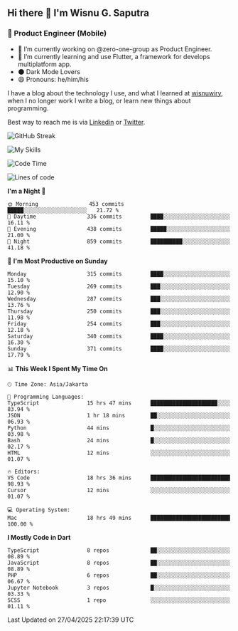 ## Hi there 👋 I'm Wisnu G. Saputra

### :mobile_phone_off: Product Engineer (Mobile)

- 🔭 I’m currently working on @zero-one-group as Product Engineer.
- 🌱 I’m currently learning and use Flutter, a framework for develops multiplatform app.
- 🌑 Dark Mode Lovers
- 😄 Pronouns: he/him/his

I have a blog about the technology I use, and what I learned at [wisnuwiry](https://wisnuwiry.space/), when I no longer work I write a blog, or learn new things about programming.

Best way to reach me is via [Linkedin](https://www.linkedin.com/in/wisnu-saputra/) or [Twitter](https://twitter.com/wisnuwiry).

![GitHub Streak](https://streak-stats.demolab.com?user=wisnuwiry&theme=dark&hide_border=true)

![My Skills](https://skillicons.dev/icons?i=dart,flutter,kotlin,swift,go,js,css,neovim,git,linux&perline=5)

<!--START_SECTION:waka-->
![Code Time](http://img.shields.io/badge/Code%20Time-1%2C851%20hrs%205%20mins-blue)

![Lines of code](https://img.shields.io/badge/From%20Hello%20World%20I%27ve%20Written-4.0%20million%20lines%20of%20code-blue)

**I'm a Night 🦉** 

```text
🌞 Morning                453 commits         █████░░░░░░░░░░░░░░░░░░░░   21.72 % 
🌆 Daytime                336 commits         ████░░░░░░░░░░░░░░░░░░░░░   16.11 % 
🌃 Evening                438 commits         █████░░░░░░░░░░░░░░░░░░░░   21.00 % 
🌙 Night                  859 commits         ██████████░░░░░░░░░░░░░░░   41.18 % 
```
📅 **I'm Most Productive on Sunday** 

```text
Monday                   315 commits         ████░░░░░░░░░░░░░░░░░░░░░   15.10 % 
Tuesday                  269 commits         ███░░░░░░░░░░░░░░░░░░░░░░   12.90 % 
Wednesday                287 commits         ███░░░░░░░░░░░░░░░░░░░░░░   13.76 % 
Thursday                 250 commits         ███░░░░░░░░░░░░░░░░░░░░░░   11.98 % 
Friday                   254 commits         ███░░░░░░░░░░░░░░░░░░░░░░   12.18 % 
Saturday                 340 commits         ████░░░░░░░░░░░░░░░░░░░░░   16.30 % 
Sunday                   371 commits         ████░░░░░░░░░░░░░░░░░░░░░   17.79 % 
```


📊 **This Week I Spent My Time On** 

```text
🕑︎ Time Zone: Asia/Jakarta

💬 Programming Languages: 
TypeScript               15 hrs 47 mins      █████████████████████░░░░   83.94 % 
JSON                     1 hr 18 mins        ██░░░░░░░░░░░░░░░░░░░░░░░   06.93 % 
Python                   44 mins             █░░░░░░░░░░░░░░░░░░░░░░░░   03.98 % 
Bash                     24 mins             █░░░░░░░░░░░░░░░░░░░░░░░░   02.17 % 
HTML                     12 mins             ░░░░░░░░░░░░░░░░░░░░░░░░░   01.07 % 

🔥 Editors: 
VS Code                  18 hrs 36 mins      █████████████████████████   98.93 % 
Cursor                   12 mins             ░░░░░░░░░░░░░░░░░░░░░░░░░   01.07 % 

💻 Operating System: 
Mac                      18 hrs 49 mins      █████████████████████████   100.00 % 
```

**I Mostly Code in Dart** 

```text
TypeScript               8 repos             ██░░░░░░░░░░░░░░░░░░░░░░░   08.89 % 
JavaScript               8 repos             ██░░░░░░░░░░░░░░░░░░░░░░░   08.89 % 
PHP                      6 repos             ██░░░░░░░░░░░░░░░░░░░░░░░   06.67 % 
Jupyter Notebook         3 repos             █░░░░░░░░░░░░░░░░░░░░░░░░   03.33 % 
SCSS                     1 repo              ░░░░░░░░░░░░░░░░░░░░░░░░░   01.11 % 
```




 Last Updated on 27/04/2025 22:17:39 UTC
<!--END_SECTION:waka-->
